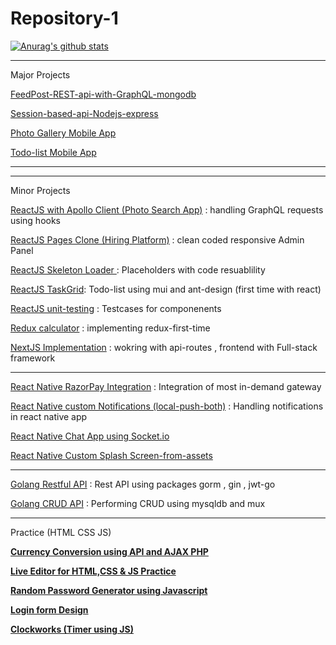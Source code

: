 # Repository-1

[![Anurag's github stats](https://github-readme-stats.vercel.app/api?username=sky107&?count_private=true&include_all_commits=true&show_icons=true&repo=Repository-1)](https://github.com/sky107)

---------------------
Major Projects

[FeedPost-REST-api-with-GraphQL-mongodb](https://github.com/sky107/Repository-1/tree/main/Node%20JS/api-rest-graphql-mongodb)

[Session-based-api-Nodejs-express](https://github.com/sky107/Repository-1/tree/main/Node%20JS/api-session-based)

[Photo Gallery Mobile App](https://github.com/sky107/Photo-Gallery-Application-unsplash)

[Todo-list Mobile App](https://github.com/sky107/Repository-1/tree/main/React%20Native/TodoApp-in-6hours)




-------------------
-------------------

Minor Projects 



[ReactJS with Apollo Client (Photo Search App)](https://github.com/sky107/Repository-1/tree/main/React%20JS/react-with-apollo-client) : handling GraphQL requests using hooks



[ReactJS Pages Clone (Hiring Platform)](https://github.com/sky107/Repository-1/tree/main/React%20JS/Hiring-platform-pages-code) : clean coded responsive Admin Panel

[ReactJS Skeleton Loader ](https://github.com/sky107/Repository-1/tree/main/React%20JS/React-03-Skeletons%20in%20React) : Placeholders with code resuablility 

[ReactJS TaskGrid](https://github.com/sky107/Repository-1/tree/main/React%20JS/React-01-TaskGrid): Todo-list using mui and ant-design (first time with react)

[ReactJS unit-testing](https://github.com/sky107/Repository-1/tree/main/React%20JS/unit-testing-in-react) : Testcases for componenents


[Redux calculator](https://github.com/sky107/Repository-1/tree/main/React%20JS/React-Redux-implementation) : implementing redux-first-time


[NextJS Implementation](https://github.com/sky107/Repository-1/tree/main/React%20JS/NextJs-basics) : wokring with api-routes , frontend with Full-stack framework 


------------------------------------


[React Native RazorPay Integration](https://github.com/sky107/Repository-1/tree/main/React%20Native/Razorpay-integration) : Integration of most in-demand gateway


[React Native custom Notifications (local-push-both)](https://github.com/sky107/Repository-1/tree/main/React%20Native/Notifications-notifee) : Handling notifications in react native app 

[React Native Chat App using Socket.io](https://github.com/sky107/Repository-1/tree/main/React%20Native/chat-app-web-sockets)


[React Native Custom Splash Screen-from-assets](https://github.com/sky107/Repository-1/tree/main/React%20Native/building-splash-screen)

------------------------------------------




[Golang Restful API](https://github.com/sky107/Repository-1/tree/main/Golang/rest-api-gin-jwt) : Rest API using packages gorm , gin , jwt-go 


[Golang CRUD API](https://github.com/sky107/Repository-1/tree/main/Golang/crud-api-with-go) : Performing CRUD using mysqldb and mux



------------------------------
Practice (HTML CSS JS)


[**Currency Conversion using API and AJAX PHP**](https://proudplainhertz--five-nine.repl.co) 

[**Live Editor for HTML,CSS & JS Practice**](https://web-editor-sky.surge.sh)

[**Random Password Generator using Javascript**](https://sky107.github.io/Random-Password-Generator-Javascript-/)

[**Login form Design**](https://legitimatedetailedinterfacestandard--five-nine.repl.co)

[**Clockworks (Timer using JS)**](https://plainusableprinter--five-nine.repl.co)

<!--
[TestPortal](https://github.com/sky107/Repository-1/tree/main/React%20JS/React-05-TestPortal)

[ReactLiveSearch](https://github.com/sky107/Repository-1/tree/main/React%20JS/React-05-TestPortal)

[BookProject](https://github.com/sky107/Repository-1/tree/main/React%20JS/React-03-BookStore)

[TaskGrid](https://github.com/sky107/Repository-1/tree/main/React%20JS/React-01-TaskGrid)
 

